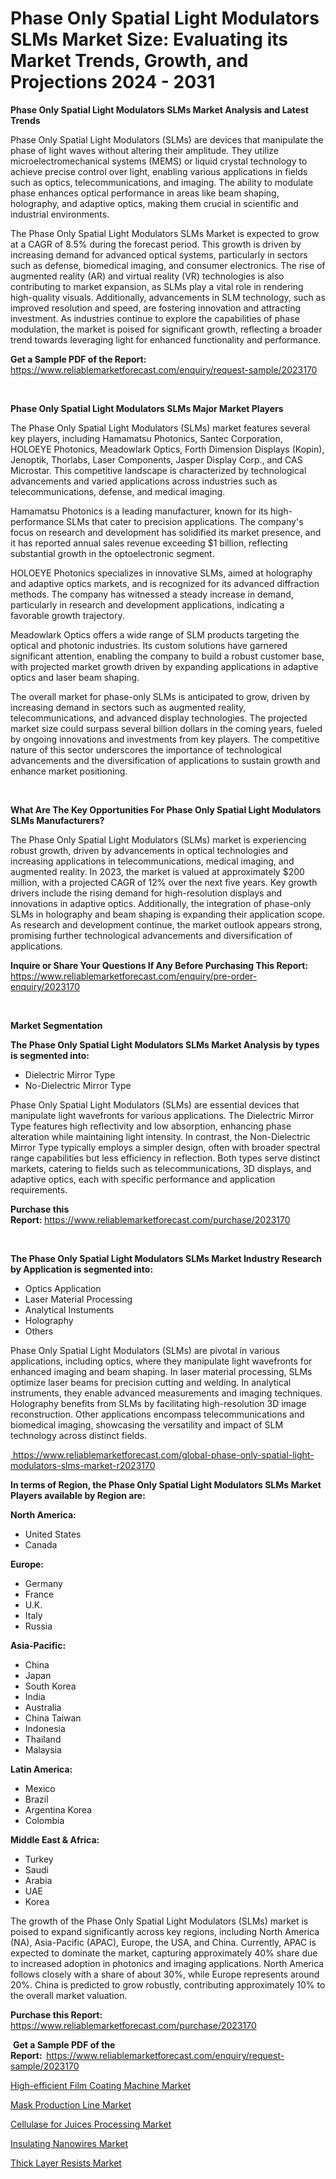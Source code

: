 <p><h1>Phase Only Spatial Light Modulators SLMs Market Size: Evaluating its Market Trends, Growth, and Projections 2024 - 2031</h1></p><p><strong>Phase Only Spatial Light Modulators SLMs Market Analysis and Latest Trends</strong></p>
<p><p>Phase Only Spatial Light Modulators (SLMs) are devices that manipulate the phase of light waves without altering their amplitude. They utilize microelectromechanical systems (MEMS) or liquid crystal technology to achieve precise control over light, enabling various applications in fields such as optics, telecommunications, and imaging. The ability to modulate phase enhances optical performance in areas like beam shaping, holography, and adaptive optics, making them crucial in scientific and industrial environments.</p><p>The Phase Only Spatial Light Modulators SLMs Market is expected to grow at a CAGR of 8.5% during the forecast period. This growth is driven by increasing demand for advanced optical systems, particularly in sectors such as defense, biomedical imaging, and consumer electronics. The rise of augmented reality (AR) and virtual reality (VR) technologies is also contributing to market expansion, as SLMs play a vital role in rendering high-quality visuals. Additionally, advancements in SLM technology, such as improved resolution and speed, are fostering innovation and attracting investment. As industries continue to explore the capabilities of phase modulation, the market is poised for significant growth, reflecting a broader trend towards leveraging light for enhanced functionality and performance.</p></p>
<p><strong>Get a Sample PDF of the Report:&nbsp;</strong> <a href="https://www.reliablemarketforecast.com/enquiry/request-sample/2023170?utm_campaign=1569&utm_medium=2&utm_source=Github&utm_content=ia&utm_term=28102024&utm_id=phase-only-spatial-light-modulators-slms">https://www.reliablemarketforecast.com/enquiry/request-sample/2023170</a></p>
<p>&nbsp;</p>
<p><strong>Phase Only Spatial Light Modulators SLMs Major Market Players</strong></p>
<p><p>The Phase Only Spatial Light Modulators (SLMs) market features several key players, including Hamamatsu Photonics, Santec Corporation, HOLOEYE Photonics, Meadowlark Optics, Forth Dimension Displays (Kopin), Jenoptik, Thorlabs, Laser Components, Jasper Display Corp., and CAS Microstar. This competitive landscape is characterized by technological advancements and varied applications across industries such as telecommunications, defense, and medical imaging.</p><p>Hamamatsu Photonics is a leading manufacturer, known for its high-performance SLMs that cater to precision applications. The company's focus on research and development has solidified its market presence, and it has reported annual sales revenue exceeding $1 billion, reflecting substantial growth in the optoelectronic segment.</p><p>HOLOEYE Photonics specializes in innovative SLMs, aimed at holography and adaptive optics markets, and is recognized for its advanced diffraction methods. The company has witnessed a steady increase in demand, particularly in research and development applications, indicating a favorable growth trajectory.</p><p>Meadowlark Optics offers a wide range of SLM products targeting the optical and photonic industries. Its custom solutions have garnered significant attention, enabling the company to build a robust customer base, with projected market growth driven by expanding applications in adaptive optics and laser beam shaping.</p><p>The overall market for phase-only SLMs is anticipated to grow, driven by increasing demand in sectors such as augmented reality, telecommunications, and advanced display technologies. The projected market size could surpass several billion dollars in the coming years, fueled by ongoing innovations and investments from key players. The competitive nature of this sector underscores the importance of technological advancements and the diversification of applications to sustain growth and enhance market positioning.</p></p>
<p>&nbsp;</p>
<p><strong>What Are The Key Opportunities For Phase Only Spatial Light Modulators SLMs Manufacturers?</strong></p>
<p><p>The Phase Only Spatial Light Modulators (SLMs) market is experiencing robust growth, driven by advancements in optical technologies and increasing applications in telecommunications, medical imaging, and augmented reality. In 2023, the market is valued at approximately $200 million, with a projected CAGR of 12% over the next five years. Key growth drivers include the rising demand for high-resolution displays and innovations in adaptive optics. Additionally, the integration of phase-only SLMs in holography and beam shaping is expanding their application scope. As research and development continue, the market outlook appears strong, promising further technological advancements and diversification of applications.</p></p>
<p><strong>Inquire or Share Your Questions If Any Before Purchasing This Report:</strong> <a href="https://www.reliablemarketforecast.com/enquiry/pre-order-enquiry/2023170?utm_campaign=1569&utm_medium=2&utm_source=Github&utm_content=ia&utm_term=28102024&utm_id=phase-only-spatial-light-modulators-slms">https://www.reliablemarketforecast.com/enquiry/pre-order-enquiry/2023170</a></p>
<p>&nbsp;</p>
<p><strong>Market Segmentation</strong></p>
<p><strong>The Phase Only Spatial Light Modulators SLMs Market Analysis by types is segmented into:</strong></p>
<p><ul><li>Dielectric Mirror Type</li><li>No-Dielectric Mirror Type</li></ul></p>
<p><p>Phase Only Spatial Light Modulators (SLMs) are essential devices that manipulate light wavefronts for various applications. The Dielectric Mirror Type features high reflectivity and low absorption, enhancing phase alteration while maintaining light intensity. In contrast, the Non-Dielectric Mirror Type typically employs a simpler design, often with broader spectral range capabilities but less efficiency in reflection. Both types serve distinct markets, catering to fields such as telecommunications, 3D displays, and adaptive optics, each with specific performance and application requirements.</p></p>
<p><strong>Purchase this Report:&nbsp;</strong><a href="https://www.reliablemarketforecast.com/purchase/2023170?utm_campaign=1569&utm_medium=2&utm_source=Github&utm_content=ia&utm_term=28102024&utm_id=phase-only-spatial-light-modulators-slms">https://www.reliablemarketforecast.com/purchase/2023170</a></p>
<p>&nbsp;</p>
<p><strong>The Phase Only Spatial Light Modulators SLMs Market Industry Research by Application is segmented into:</strong></p>
<p><ul><li>Optics Application</li><li>Laser Material Processing</li><li>Analytical Instuments</li><li>Holography</li><li>Others</li></ul></p>
<p><p>Phase Only Spatial Light Modulators (SLMs) are pivotal in various applications, including optics, where they manipulate light wavefronts for enhanced imaging and beam shaping. In laser material processing, SLMs optimize laser beams for precision cutting and welding. In analytical instruments, they enable advanced measurements and imaging techniques. Holography benefits from SLMs by facilitating high-resolution 3D image reconstruction. Other applications encompass telecommunications and biomedical imaging, showcasing the versatility and impact of SLM technology across distinct fields.</p></p>
<p><a href="https://www.reliablemarketforecast.com/global-phase-only-spatial-light-modulators-slms-market-r2023170?utm_campaign=1569&utm_medium=2&utm_source=Github&utm_content=ia&utm_term=28102024&utm_id=phase-only-spatial-light-modulators-slms">&nbsp;https://www.reliablemarketforecast.com/global-phase-only-spatial-light-modulators-slms-market-r2023170</a></p>
<p><strong>In terms of Region, the Phase Only Spatial Light Modulators SLMs Market Players available by Region are:</strong></p>
<p>
    <p> <strong> North America: </strong>
        <ul>
            <li>United States</li>
            <li>Canada</li>
        </ul>
        </p> 
    <p> <strong> Europe: </strong>
        <ul>
            <li>Germany</li>
            <li>France</li>
            <li>U.K.</li>
            <li>Italy</li>
            <li>Russia</li>
        </ul>
        </p> 
    <p> <strong> Asia-Pacific: </strong>
        <ul>
            <li>China</li>
            <li>Japan</li>
            <li>South Korea</li>
            <li>India</li>
            <li>Australia</li>
            <li>China Taiwan</li>
            <li>Indonesia</li>
            <li>Thailand</li>
            <li>Malaysia</li>
        </ul>
        </p> 
    <p> <strong> Latin America: </strong>
        <ul>
            <li>Mexico</li>
            <li>Brazil</li>
            <li>Argentina Korea</li>
            <li>Colombia</li>
        </ul>
        </p> 
    <p> <strong> Middle East & Africa: </strong>
        <ul>
            <li>Turkey</li>
            <li>Saudi</li>
            <li>Arabia</li>
            <li>UAE</li>
            <li>Korea</li>
        </ul>
    </p>
    </p>
<p><p>The growth of the Phase Only Spatial Light Modulators (SLMs) market is poised to expand significantly across key regions, including North America (NA), Asia-Pacific (APAC), Europe, the USA, and China. Currently, APAC is expected to dominate the market, capturing approximately 40% share due to increased adoption in photonics and imaging applications. North America follows closely with a share of about 30%, while Europe represents around 20%. China is predicted to grow robustly, contributing approximately 10% to the overall market valuation.</p></p>
<p><strong>Purchase this Report: </strong><a href="https://www.reliablemarketforecast.com/purchase/2023170?utm_campaign=1569&utm_medium=2&utm_source=Github&utm_content=ia&utm_term=28102024&utm_id=phase-only-spatial-light-modulators-slms">https://www.reliablemarketforecast.com/purchase/2023170</a></p>
<p>&nbsp;<strong>Get a Sample PDF of the Report:&nbsp;&nbsp;</strong><a href="https://www.reliablemarketforecast.com/enquiry/request-sample/2023170?utm_campaign=1569&utm_medium=2&utm_source=Github&utm_content=ia&utm_term=28102024&utm_id=phase-only-spatial-light-modulators-slms">https://www.reliablemarketforecast.com/enquiry/request-sample/2023170</a></p>
<p><strong></strong></p>
<p><p><a href="https://www.linkedin.com/pulse/surfing-high-efficient-film-coating-machine-wave-riding-lwl8e?utm_campaign=1569&utm_medium=2&utm_source=Github&utm_content=ia&utm_term=28102024&utm_id=phase-only-spatial-light-modulators-slms">High-efficient Film Coating Machine Market</a></p><p><a href="https://www.linkedin.com/pulse/mask-production-line-market-global-insights-sales-trends-k4jue?utm_campaign=1569&utm_medium=2&utm_source=Github&utm_content=ia&utm_term=28102024&utm_id=phase-only-spatial-light-modulators-slms">Mask Production Line Market</a></p><p><a href="https://github.com/NargisHussain432/Market-Research-Report-List-1/blob/main/cellulase-for-juices-processing-market.md?utm_campaign=1569&utm_medium=2&utm_source=Github&utm_content=ia&utm_term=28102024&utm_id=phase-only-spatial-light-modulators-slms">Cellulase for Juices Processing Market</a></p><p><a href="https://www.linkedin.com/pulse/regional-adaptations-global-insulating-nanowires-market-lox5c?utm_campaign=1569&utm_medium=2&utm_source=Github&utm_content=ia&utm_term=28102024&utm_id=phase-only-spatial-light-modulators-slms">Insulating Nanowires Market</a></p><p><a href="https://www.linkedin.com/pulse/thick-layer-resists-ecosystem-mapping-innovation-value-hbyrf?trk=public_post_embed_feed-article-content&utm_campaign=1569&utm_medium=2&utm_source=Github&utm_content=ia&utm_term=28102024&utm_id=phase-only-spatial-light-modulators-slms">Thick Layer Resists Market</a></p></p>